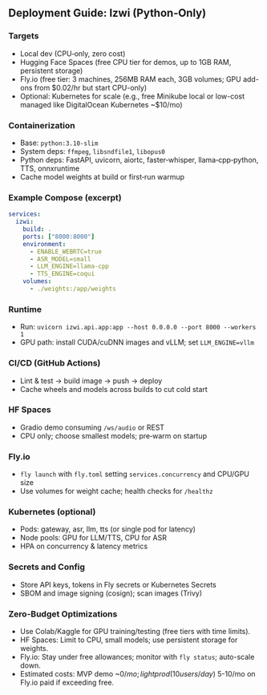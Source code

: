 ## Deployment Guide: Izwi (Python‑Only)

### Targets

- Local dev (CPU‑only, zero cost)
- Hugging Face Spaces (free CPU tier for demos, up to 1GB RAM, persistent storage)
- Fly.io (free tier: 3 machines, 256MB RAM each, 3GB volumes; GPU add-ons from $0.02/hr but start CPU-only)
- Optional: Kubernetes for scale (e.g., free Minikube local or low-cost managed like DigitalOcean Kubernetes ~$10/mo)

### Containerization

- Base: `python:3.10-slim`
- System deps: `ffmpeg`, `libsndfile1`, `libopus0`
- Python deps: FastAPI, uvicorn, aiortc, faster‑whisper, llama‑cpp‑python, TTS, onnxruntime
- Cache model weights at build or first‑run warmup

### Example Compose (excerpt)

```yaml
services:
  izwi:
    build: .
    ports: ["8000:8000"]
    environment:
      - ENABLE_WEBRTC=true
      - ASR_MODEL=small
      - LLM_ENGINE=llama-cpp
      - TTS_ENGINE=coqui
    volumes:
      - ./weights:/app/weights
```

### Runtime

- Run: `uvicorn izwi.api.app:app --host 0.0.0.0 --port 8000 --workers 1`
- GPU path: install CUDA/cuDNN images and vLLM; set `LLM_ENGINE=vllm`

### CI/CD (GitHub Actions)

- Lint & test → build image → push → deploy
- Cache wheels and models across builds to cut cold start

### HF Spaces

- Gradio demo consuming `/ws/audio` or REST
- CPU only; choose smallest models; pre‑warm on startup

### Fly.io

- `fly launch` with `fly.toml` setting `services.concurrency` and CPU/GPU size
- Use volumes for weight cache; health checks for `/healthz`

### Kubernetes (optional)

- Pods: gateway, asr, llm, tts (or single pod for latency)
- Node pools: GPU for LLM/TTS, CPU for ASR
- HPA on concurrency & latency metrics

### Secrets and Config

- Store API keys, tokens in Fly secrets or Kubernetes Secrets
- SBOM and image signing (cosign); scan images (Trivy)

### Zero-Budget Optimizations
- Use Colab/Kaggle for GPU training/testing (free tiers with time limits).
- HF Spaces: Limit to CPU, small models; use persistent storage for weights.
- Fly.io: Stay under free allowances; monitor with `fly status`; auto-scale down.
- Estimated costs: MVP demo ~$0/mo; light prod (10 users/day) ~$5-10/mo on Fly.io paid if exceeding free.



